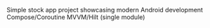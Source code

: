 Simple stock app project showcasing modern Android development Compose/Coroutine MVVM/Hilt (single module) 